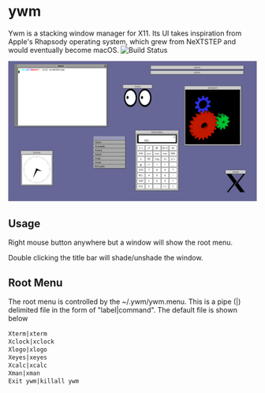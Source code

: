 # ywm
Ywm is a stacking window manager for X11.  Its UI takes inspiration from Apple's Rhapsody operating system, which grew from NeXTSTEP and would eventually become macOS. 
![Build Status](https://github.com/tcarrill/ywm/workflows/C%20Project%20Build/badge.svg)
  
![ywm](img/screenshot.png?raw=true)

## Usage
Right mouse button anywhere but a window will show the root menu.

Double clicking the title bar will shade/unshade the window.

## Root Menu
The root menu is controlled by the ~/.ywm/ywm.menu.  This is a pipe (|) delimited file in the form of "label|command".  The default file is shown below

```
Xterm|xterm
Xclock|xclock
Xlogo|xlogo
Xeyes|xeyes
Xcalc|xcalc
Xman|xman
Exit ywm|killall ywm
```
